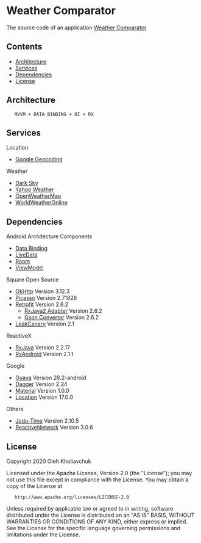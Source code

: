 # Weather Comparator 

The source code of an application
[Weather Comparator](https://play.google.com/store/apps/details?id=ua.in.khol.oleh.touristweathercomparer)

## Contents
* [Architecture](#architecture)
* [Services](#services)
* [Dependencies](#dependencies)
* [License](#license)

## Architecture

       MVVM + DATA BINDING + DI + RX

## Services

Location
- [Google Geocoding](https://developers.google.com/maps/documentation/geocoding)

Weather
- [Dark Sky](https://darksky.net/dev)
- [Yahoo Weather](https://developer.yahoo.com/weather)
- [OpenWeatherMap](https://openweathermap.org/api)
- [WorldWeatherOnline](https://www.worldweatheronline.com/developer/api)

## Dependencies

Android Architecture Components
- [Data Binding](https://developer.android.com/topic/libraries/data-binding/)
- [LiveData](https://developer.android.com/topic/libraries/architecture/livedata)
- [Room](https://developer.android.com/topic/libraries/architecture/room)
- [ViewModel](https://developer.android.com/topic/libraries/architecture/viewmodel)

Square Open Source
- [OkHttp](https://square.github.io/okhttp) Version 3.12.3
- [Picasso](https://square.github.io/picasso) Version 2.71828
- [Retrofit](https://square.github.io/retrofit) Version 2.6.2
    - [RxJava2 Adapter](https://github.com/square/retrofit/tree/master/retrofit-adapters/rxjava2) Version 2.6.2
    - [Gson Converter](https://github.com/square/retrofit/tree/master/retrofit-converters/gson) Version 2.6.2
- [LeakCanary](https://square.github.io/leakcanary) Version 2.1

ReactiveX
- [RxJava](https://github.com/ReactiveX/RxJava) Version 2.2.17
- [RxAndroid](https://github.com/ReactiveX/RxAndroid) Version 2.1.1

Google
- [Guava](https://github.com/google/guava) Version 28.2-android
- [Dagger](https://github.com/google/dagger) Version 2.24
- [Material](https://material.io/develop/android/docs/getting-started/) Version 1.0.0
- [Location](https://developer.android.com/training/location) Version 17.0.0

Others
- [Joda-Time](https://www.joda.org/joda-time) Version 2.10.5
- [ReactiveNetwork](https://github.com/pwittchen/ReactiveNetwork) Version 3.0.6

## License

   Copyright 2020 Oleh Kholiavchuk

   Licensed under the Apache License, Version 2.0 (the "License");
   you may not use this file except in compliance with the License.
   You may obtain a copy of the License at

       http://www.apache.org/licenses/LICENSE-2.0

   Unless required by applicable law or agreed to in writing, software
   distributed under the License is distributed on an "AS IS" BASIS,
   WITHOUT WARRANTIES OR CONDITIONS OF ANY KIND, either express or implied.
   See the License for the specific language governing permissions and
   limitations under the License.

